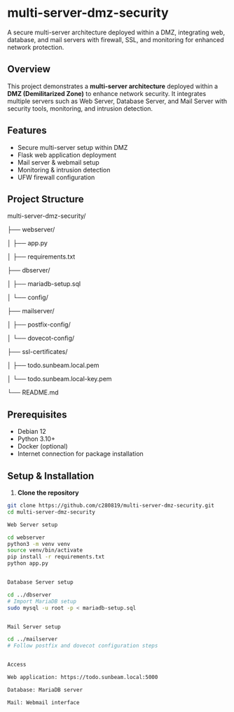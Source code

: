 # multi-server-dmz-security
A secure multi-server architecture deployed within a DMZ, integrating web, database, and mail servers with firewall, SSL, and monitoring for enhanced network protection.

## Overview
This project demonstrates a **multi-server architecture** deployed within a **DMZ (Demilitarized Zone)** to enhance network security. It integrates multiple servers such as Web Server, Database Server, and Mail Server with security tools, monitoring, and intrusion detection.

## Features
- Secure multi-server setup within DMZ
- Flask web application deployment
- Mail server & webmail setup
- Monitoring & intrusion detection
- UFW firewall configuration

## Project Structure
multi-server-dmz-security/

├── webserver/

│ ├── app.py

│ ├── requirements.txt

├── dbserver/

│ ├── mariadb-setup.sql

│ └── config/

├── mailserver/

│ ├── postfix-config/

│ └── dovecot-config/

├── ssl-certificates/

│ ├── todo.sunbeam.local.pem

│ └── todo.sunbeam.local-key.pem

└── README.md

## Prerequisites
- Debian 12
- Python 3.10+
- Docker (optional)
- Internet connection for package installation

## Setup & Installation

1. **Clone the repository**
```bash
git clone https://github.com/c280819/multi-server-dmz-security.git
cd multi-server-dmz-security

Web Server setup

cd webserver
python3 -m venv venv
source venv/bin/activate
pip install -r requirements.txt
python app.py


Database Server setup

cd ../dbserver
# Import MariaDB setup
sudo mysql -u root -p < mariadb-setup.sql


Mail Server setup

cd ../mailserver
# Follow postfix and dovecot configuration steps


Access

Web application: https://todo.sunbeam.local:5000

Database: MariaDB server

Mail: Webmail interface
